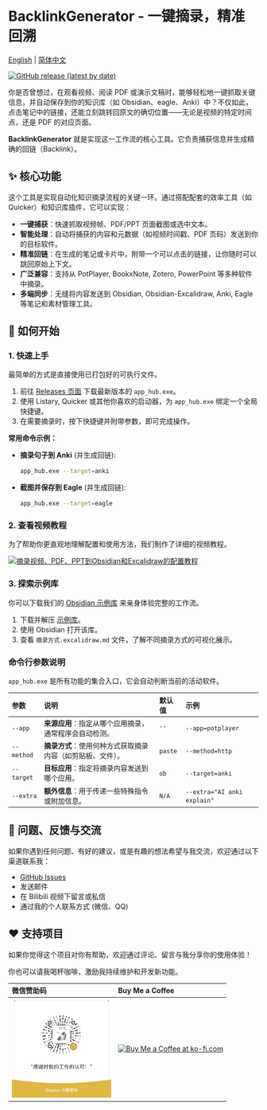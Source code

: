 # BacklinkGenerator - 一键摘录，精准回溯

[English](../README.md) | [简体中文](./README_ZH.md)

[![GitHub release (latest by date)](https://img.shields.io/github/v/release/Bowen-0x00/BacklinkGenerator)](https://github.com/Bowen-0x00/BacklinkGenerator/releases)

你是否曾想过，在观看视频、阅读 PDF 或演示文稿时，能够轻松地一键抓取关键信息，并自动保存到你的知识库（如 Obsidian、eagle、Anki）中？不仅如此，点击笔记中的链接，还能立刻跳转回原文的确切位置——无论是视频的特定时间点，还是 PDF 的对应页面。

**BacklinkGenerator** 就是实现这一工作流的核心工具。它负责捕获信息并生成精确的回链（Backlink）。

## ✨ 核心功能

这个工具是实现自动化知识摘录流程的关键一环。通过搭配配套的效率工具（如 Quicker）和知识库插件，它可以实现：

-   **一键捕获**：快速抓取视频帧、PDF/PPT 页面截图或选中文本。
-   **智能处理**：自动将捕获的内容和元数据（如视频时间戳、PDF 页码）发送到你的目标软件。
-   **精准回链**：在生成的笔记或卡片中，附带一个可以点击的链接，让你随时可以跳回原始上下文。
-   **广泛兼容**：支持从 PotPlayer, BookxNote, Zotero, PowerPoint 等多种软件中摘录。
-   **多端同步**：无缝将内容发送到 Obsidian, Obsidian-Excalidraw, Anki, Eagle 等笔记和素材管理工具。

## 🚀 如何开始

### 1. 快速上手

最简单的方式是直接使用已打包好的可执行文件。

1.  前往 [Releases 页面](https://github.com/Bowen-0x00/BacklinkGenerator/releases) 下载最新版本的 `app_hub.exe`。
2.  使用 Listary, Quicker 或其他你喜欢的启动器，为 `app_hub.exe` 绑定一个全局快捷键。
3.  在需要摘录时，按下快捷键并附带参数，即可完成操作。

**常用命令示例：**

-   **摘录句子到 Anki** (并生成回链):
    ```bash
    app_hub.exe --target=anki
    ```
-   **截图并保存到 Eagle** (并生成回链):
    ```bash
    app_hub.exe --target=eagle
    ```

### 2. 查看视频教程

为了帮助你更直观地理解配置和使用方法，我们制作了详细的视频教程。

[![摘录视频、PDF、PPT到Obsidian和Excalidraw的配置教程](https://i1.hdslb.com/bfs/archive/ffd87eb63fd6655d5359b29ead642d19343b6585.jpg)](https://www.bilibili.com/video/BV1qH4y1j7Q6/)

### 3. 探索示例库

你可以下载我们的 [Obsidian 示例库](https://github.com/Bowen-0x00/obsidian-excalidraw-example-vault) 来亲身体验完整的工作流。

1.  下载并解压 [示例库](https://github.com/Bowen-0x00/obsidian-excalidraw-example-vault)。
2.  使用 Obsidian 打开该库。
3.  查看 `摘录方式.excalidraw.md` 文件，了解不同摘录方式的可视化展示。

### 命令行参数说明

`app_hub.exe` 是所有功能的集合入口，它会自动判断当前的活动软件。

| 参数      | 说明                                                     | 默认值  | 示例                         |
| :-------- | :------------------------------------------------------- | :------ | :--------------------------- |
| `--app`   | **来源应用**：指定从哪个应用摘录，通常程序会自动检测。   | `''`    | `--app=potplayer`            |
| `--method`| **摘录方式**：使用何种方式获取摘录内容（如剪贴板、文件）。 | `paste` | `--method=http`              |
| `--target`| **目标应用**：指定将摘录内容发送到哪个应用。             | `ob`    | `--target=anki`              |
| `--extra` | **额外信息**：用于传递一些特殊指令或附加信息。           | `N/A`   | `--extra="AI anki explain"` |

## 💬 问题、反馈与交流

如果你遇到任何问题、有好的建议，或是有趣的想法希望与我交流，欢迎通过以下渠道联系我：

-   [GitHub Issues](https://github.com/Bowen-0x00/BacklinkGenerator/issues)
-   发送邮件
-   在 Bilibili 视频下留言或私信
-   通过我的个人联系方式 (微信、QQ)

## ❤️ 支持项目

如果你觉得这个项目对你有帮助，欢迎通过评论、留言与我分享你的使用体验！

你也可以请我喝杯咖啡，激励我持续维护和开发新功能。

| 微信赞助码 | Buy Me a Coffee |
| :--- | :--- |
| <img src="../images/赞助码.jpg" width="200px"> | <a href='https://ko-fi.com/G2G3SY16R' target='_blank'><img height='36' style='border:0px;height:36px;' src='https://storage.ko-fi.com/cdn/kofi2.png?v=3' border='0' alt='Buy Me a Coffee at ko-fi.com' /></a> |